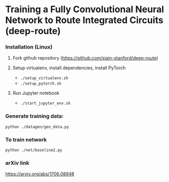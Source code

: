 # Training a Fully Convolutional Neural Network to Route Integrated Circuits (deep-route)

### Installation (Linux)
1. Fork github repository (https://github.com/sjain-stanford/deep-route)
2. Setup virtualenv, install dependencies, install PyTorch
     * `./setup_virtualenv.sh`  
     * `./setup_pytorch.sh`
    
3. Run Jupyter notebook
    * `./start_jupyter_env.sh`

### Generate training data:
`python ./datagen/gen_data.py`

### To train network
`python ./net/baseline2.py`

### arXiv link
https://arxiv.org/abs/1706.08948
